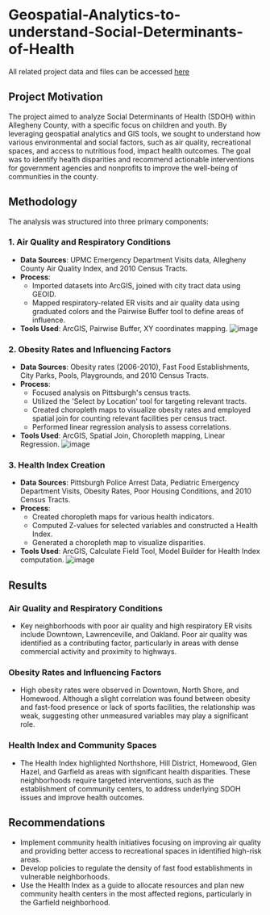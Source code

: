 # Geospatial-Analytics-to-understand-Social-Determinants-of-Health

All related project data and files can be accessed [here](https://drive.google.com/drive/folders/1PfdQ9qTtDnq0E_FhmBpQ4XDntJsdf6GL?usp=sharing)

## Project Motivation
The project aimed to analyze Social Determinants of Health (SDOH) within Allegheny County, with a specific focus on children and youth. By leveraging geospatial analytics and GIS tools, we sought to understand how various environmental and social factors, such as air quality, recreational spaces, and access to nutritious food, impact health outcomes. The goal was to identify health disparities and recommend actionable interventions for government agencies and nonprofits to improve the well-being of communities in the county.

## Methodology
The analysis was structured into three primary components:

### 1. **Air Quality and Respiratory Conditions**
   - **Data Sources**: UPMC Emergency Department Visits data, Allegheny County Air Quality Index, and 2010 Census Tracts.
   - **Process**: 
     - Imported datasets into ArcGIS, joined with city tract data using GEOID.
     - Mapped respiratory-related ER visits and air quality data using graduated colors and the Pairwise Buffer tool to define areas of influence.
   - **Tools Used**: ArcGIS, Pairwise Buffer, XY coordinates mapping.
![image](https://github.com/user-attachments/assets/3bb88244-aa0e-4c1f-a9a7-009fb14f185b)


### 2. **Obesity Rates and Influencing Factors**
   - **Data Sources**: Obesity rates (2006-2010), Fast Food Establishments, City Parks, Pools, Playgrounds, and 2010 Census Tracts.
   - **Process**:
     - Focused analysis on Pittsburgh's census tracts.
     - Utilized the 'Select by Location' tool for targeting relevant tracts.
     - Created choropleth maps to visualize obesity rates and employed spatial join for counting relevant facilities per census tract.
     - Performed linear regression analysis to assess correlations.
   - **Tools Used**: ArcGIS, Spatial Join, Choropleth mapping, Linear Regression.
![image](https://github.com/user-attachments/assets/bf118890-8eff-4495-bdf7-4bab6442098b)

### 3. **Health Index Creation**
   - **Data Sources**: Pittsburgh Police Arrest Data, Pediatric Emergency Department Visits, Obesity Rates, Poor Housing Conditions, and 2010 Census Tracts.
   - **Process**:
     - Created choropleth maps for various health indicators.
     - Computed Z-values for selected variables and constructed a Health Index.
     - Generated a choropleth map to visualize disparities.
   - **Tools Used**: ArcGIS, Calculate Field Tool, Model Builder for Health Index computation.
![image](https://github.com/user-attachments/assets/162af08a-f2c0-4ad6-a69e-9383ff80b4cd)

## Results
### **Air Quality and Respiratory Conditions**
- Key neighborhoods with poor air quality and high respiratory ER visits include Downtown, Lawrenceville, and Oakland. Poor air quality was identified as a contributing factor, particularly in areas with dense commercial activity and proximity to highways.

### **Obesity Rates and Influencing Factors**
- High obesity rates were observed in Downtown, North Shore, and Homewood. Although a slight correlation was found between obesity and fast-food presence or lack of sports facilities, the relationship was weak, suggesting other unmeasured variables may play a significant role.

### **Health Index and Community Spaces**
- The Health Index highlighted Northshore, Hill District, Homewood, Glen Hazel, and Garfield as areas with significant health disparities. These neighborhoods require targeted interventions, such as the establishment of community centers, to address underlying SDOH issues and improve health outcomes.

## Recommendations
- Implement community health initiatives focusing on improving air quality and providing better access to recreational spaces in identified high-risk areas.
- Develop policies to regulate the density of fast food establishments in vulnerable neighborhoods.
- Use the Health Index as a guide to allocate resources and plan new community health centers in the most affected regions, particularly in the Garfield neighborhood.
